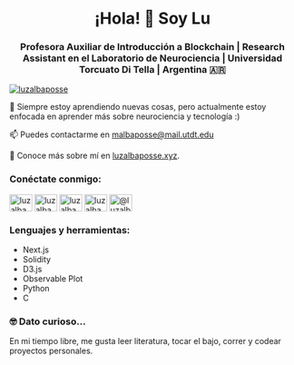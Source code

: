<h1 align="center">¡Hola! 👋 Soy Lu</h1>
<h3 align="center">Profesora Auxiliar de Introducción a Blockchain | Research Assistant en el Laboratorio de Neurociencia | Universidad Torcuato Di Tella | Argentina 🇦🇷</h3>
<p align="left"> <a href="https://twitter.com/luzalbaposse" target="blank"><img src="https://img.shields.io/twitter/follow/luzalbaposse?logo=twitter&style=for-the-badge" alt="luzalbaposse" /></a> </p>

🌱 Siempre estoy aprendiendo nuevas cosas, pero actualmente estoy enfocada en aprender más sobre neurociencia y tecnología :)

📫 Puedes contactarme en malbaposse@mail.utdt.edu

📄 Conoce más sobre mí en [luzalbaposse.xyz](https://luzalbaposse.xyz).

<h3 align="left">Conéctate conmigo:</h3>
<p align="left">
<a href="https://twitter.com/luzalbaposse" target="blank"><img align="center" src="https://raw.githubusercontent.com/rahuldkjain/github-profile-readme-generator/master/src/images/icons/Social/twitter.svg" alt="luzalbaposse" height="30" width="40" /></a>
<a href="https://linkedin.com/in/luzalbaposse" target="blank"><img align="center" src="https://raw.githubusercontent.com/rahuldkjain/github-profile-readme-generator/master/src/images/icons/Social/linked-in-alt.svg" alt="luzalbaposse" height="30" width="40" /></a>
<a href="https://instagram.com/luzalbaposse" target="blank"><img align="center" src="https://raw.githubusercontent.com/rahuldkjain/github-profile-readme-generator/master/src/images/icons/Social/instagram.svg" alt="luzalbaposse" height="30" width="40" /></a>
<a href="https://www.behance.net/luzalbaposse" target="blank"><img align="center" src="https://raw.githubusercontent.com/rahuldkjain/github-profile-readme-generator/master/src/images/icons/Social/behance.svg" alt="luzalbaposse" height="30" width="40" /></a>
<a href="https://medium.com/@luzalbaposse" target="blank"><img align="center" src="https://raw.githubusercontent.com/rahuldkjain/github-profile-readme-generator/master/src/images/icons/Social/medium.svg" alt="@luzalbaposse" height="30" width="40" /></a>
</p>

<h3 align="left">Lenguajes y herramientas:</h3>

- Next.js
- Solidity
- D3.js
- Observable Plot
- Python
- C

<h3 align="left">🤓 Dato curioso...
</h3>
En mi tiempo libre, me gusta leer literatura, tocar el bajo, correr y codear proyectos personales.
